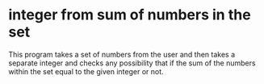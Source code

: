 # integer from sum of numbers in the set
 
This program takes a set of numbers from the user and then takes a separate integer and checks any possibility that if the sum of the numbers within the set equal to the given integer or not.